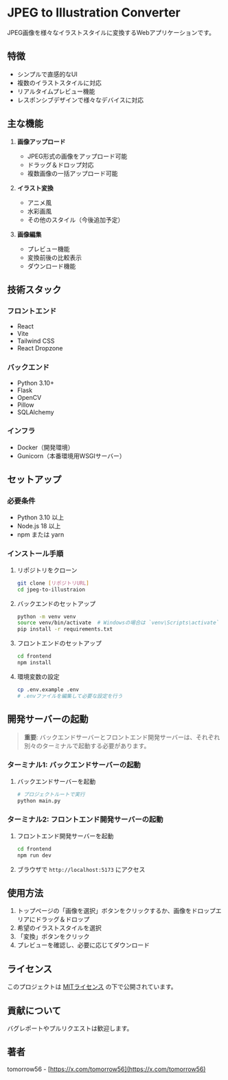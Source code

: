 # JPEG to Illustration Converter

JPEG画像を様々なイラストスタイルに変換するWebアプリケーションです。

## 特徴

- シンプルで直感的なUI
- 複数のイラストスタイルに対応
- リアルタイムプレビュー機能
- レスポンシブデザインで様々なデバイスに対応

## 主な機能

1. **画像アップロード**
   - JPEG形式の画像をアップロード可能
   - ドラッグ＆ドロップ対応
   - 複数画像の一括アップロード可能

2. **イラスト変換**
   - アニメ風
   - 水彩画風
   - その他のスタイル（今後追加予定）

3. **画像編集**
   - プレビュー機能
   - 変換前後の比較表示
   - ダウンロード機能

## 技術スタック

### フロントエンド
- React
- Vite
- Tailwind CSS
- React Dropzone

### バックエンド
- Python 3.10+
- Flask
- OpenCV
- Pillow
- SQLAlchemy

### インフラ
- Docker（開発環境）
- Gunicorn（本番環境用WSGIサーバー）

## セットアップ

### 必要条件

- Python 3.10 以上
- Node.js 18 以上
- npm または yarn

### インストール手順

1. リポジトリをクローン
   ```bash
   git clone [リポジトリURL]
   cd jpeg-to-illustraion
   ```

2. バックエンドのセットアップ
   ```bash
   python -m venv venv
   source venv/bin/activate  # Windowsの場合は `venv\Scripts\activate`
   pip install -r requirements.txt
   ```

3. フロントエンドのセットアップ
   ```bash
   cd frontend
   npm install
   ```

4. 環境変数の設定
   ```bash
   cp .env.example .env
   # .envファイルを編集して必要な設定を行う
   ```

## 開発サーバーの起動

> **重要**: バックエンドサーバーとフロントエンド開発サーバーは、それぞれ別々のターミナルで起動する必要があります。

### ターミナル1: バックエンドサーバーの起動

1. バックエンドサーバーを起動
   ```bash
   # プロジェクトルートで実行
   python main.py
   ```

### ターミナル2: フロントエンド開発サーバーの起動

1. フロントエンド開発サーバーを起動
   ```bash
   cd frontend
   npm run dev
   ```

3. ブラウザで `http://localhost:5173` にアクセス

## 使用方法

1. トップページの「画像を選択」ボタンをクリックするか、画像をドロップエリアにドラッグ＆ドロップ
2. 希望のイラストスタイルを選択
3. 「変換」ボタンをクリック
4. プレビューを確認し、必要に応じてダウンロード

## ライセンス

このプロジェクトは [MITライセンス](LICENSE) の下で公開されています。

## 貢献について

バグレポートやプルリクエストは歓迎します。

## 著者

tomorrow56 - [https://x.com/tomorrow56](https://x.com/tomorrow56)
